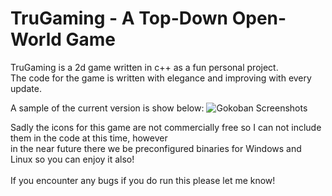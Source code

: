 # TruGaming - A Top-Down Open-World Game

TruGaming is a 2d game written in c++ as a fun personal project. <br>
The code for the game is written with elegance and improving with every update.

A sample of the current version is show below:
![Gokoban Screenshots](Preview/version0.1.gif)

Sadly the icons for this game are not commercially free so I can not include them in the code at this time, however <br> in the near future there we be preconfigured binaries for Windows and Linux so you can enjoy it also!
<br><br>
If you encounter any bugs if you do run this please let me know!

